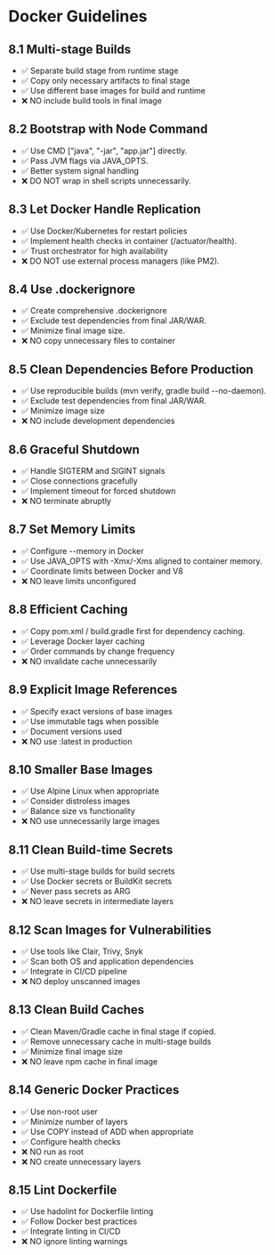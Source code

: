 # Docker Guidelines

## 8.1 Multi-stage Builds
- ✅ Separate build stage from runtime stage
- ✅ Copy only necessary artifacts to final stage
- ✅ Use different base images for build and runtime
- ❌ NO include build tools in final image

## 8.2 Bootstrap with Node Command
- ✅ Use CMD ["java", "-jar", "app.jar"] directly.
- ✅ Pass JVM flags via JAVA_OPTS.
- ✅ Better system signal handling
- ❌ DO NOT wrap in shell scripts unnecessarily.

## 8.3 Let Docker Handle Replication
- ✅ Use Docker/Kubernetes for restart policies
- ✅ Implement health checks in container (/actuator/health).
- ✅ Trust orchestrator for high availability
- ❌ DO NOT use external process managers (like PM2).

## 8.4 Use .dockerignore
- ✅ Create comprehensive .dockerignore
- ✅ Exclude test dependencies from final JAR/WAR.
- ✅ Minimize final image size.
- ❌ NO copy unnecessary files to container

## 8.5 Clean Dependencies Before Production
- ✅ Use reproducible builds (mvn verify, gradle build --no-daemon).
- ✅ Exclude test dependencies from final JAR/WAR.
- ✅ Minimize image size
- ❌ NO include development dependencies

## 8.6 Graceful Shutdown
- ✅ Handle SIGTERM and SIGINT signals
- ✅ Close connections gracefully
- ✅ Implement timeout for forced shutdown
- ❌ NO terminate abruptly

## 8.7 Set Memory Limits
- ✅ Configure --memory in Docker
- ✅ Use JAVA_OPTS with -Xmx/-Xms aligned to container memory.
- ✅ Coordinate limits between Docker and V8
- ❌ NO leave limits unconfigured

## 8.8 Efficient Caching
- ✅ Copy pom.xml / build.gradle first for dependency caching.
- ✅ Leverage Docker layer caching
- ✅ Order commands by change frequency
- ❌ NO invalidate cache unnecessarily

## 8.9 Explicit Image References
- ✅ Specify exact versions of base images
- ✅ Use immutable tags when possible
- ✅ Document versions used
- ❌ NO use :latest in production

## 8.10 Smaller Base Images
- ✅ Use Alpine Linux when appropriate
- ✅ Consider distroless images
- ✅ Balance size vs functionality
- ❌ NO use unnecessarily large images

## 8.11 Clean Build-time Secrets
- ✅ Use multi-stage builds for build secrets
- ✅ Use Docker secrets or BuildKit secrets
- ✅ Never pass secrets as ARG
- ❌ NO leave secrets in intermediate layers

## 8.12 Scan Images for Vulnerabilities
- ✅ Use tools like Clair, Trivy, Snyk
- ✅ Scan both OS and application dependencies
- ✅ Integrate in CI/CD pipeline
- ❌ NO deploy unscanned images

## 8.13 Clean Build Caches
- ✅ Clean Maven/Gradle cache in final stage if copied.
- ✅ Remove unnecessary cache in multi-stage builds
- ✅ Minimize final image size
- ❌ NO leave npm cache in final image

## 8.14 Generic Docker Practices
- ✅ Use non-root user
- ✅ Minimize number of layers
- ✅ Use COPY instead of ADD when appropriate
- ✅ Configure health checks
- ❌ NO run as root
- ❌ NO create unnecessary layers

## 8.15 Lint Dockerfile
- ✅ Use hadolint for Dockerfile linting
- ✅ Follow Docker best practices
- ✅ Integrate linting in CI/CD
- ❌ NO ignore linting warnings